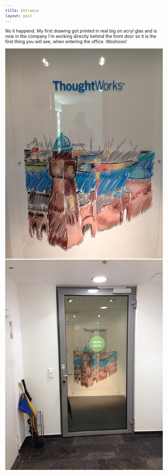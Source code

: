 ```yaml
---
title: Entrance
layout: post
---
```


No it happend. My first drawing got printed in real big on acryl glas and is now in the company I'm working directly behind the front door so it is the first thing you will see, when entering the office. Woohooo!

![](/img/2014-08-18-11.44.04-768x1024.jpg)
![](/img/2014-08-18-11.44.15-768x1024.jpg)